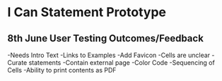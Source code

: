 # I Can Statement Prototype

## 8th June User Testing Outcomes/Feedback

-Needs Intro Text
-Links to Examples
-Add Favicon
-Cells are unclear
-Curate statements
-Contain external page
-Color Code
-Sequencing of Cells
-Ability to print contents as PDF
